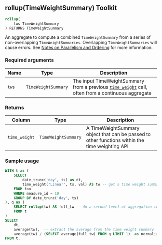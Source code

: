 ## rollup(TimeWeightSummary) <tag type="toolkit">Toolkit</tag>

```SQL
rollup(
    tws TimeWeightSummary
) RETURNS TimeWeightSummary
```

An aggregate to compute a combined `TimeWeightSummary` from a series of
non-overlapping `TimeWeightSummaries`. Overlapping `TimeWeightSummaries` will
cause errors.
See [Notes on Parallelism and Ordering](/hyperfunctions/time-weighted-averages/time_weight/##advanced-usage-notes)
for more information.

### Required arguments

|Name| Type |Description|
|---|---|---|
|`tws`|`TimeWeightSummary`|The input TimeWeightSummary from a previous [`time_weight`](/hyperfunctions/time-weighted-averages/time_weight/) call, often from a continuous aggregate|

### Returns

|Column|Type|Description|
|---|---|---|
|`time_weight`|`TimeWeightSummary`|A TimeWeightSummary object that can be passed to other functions within the time weighting API|


### Sample usage

```SQL
WITH t as (
    SELECT
        date_trunc('day', ts) as dt,
        time_weight('Linear', ts, val) AS tw -- get a time weight summary
    FROM foo
    WHERE measure_id = 10
    GROUP BY date_trunc('day', ts)
), q as (
    SELECT rollup(tw) AS full_tw -- do a second level of aggregation to get the full time weighted average
    FROM t
)
SELECT
    dt,
    average(tw),  -- extract the average from the time weight summary
    average(tw) / (SELECT average(full_tw) FROM q LIMIT 1)  as normalized -- get the normalized average
FROM t;
```
